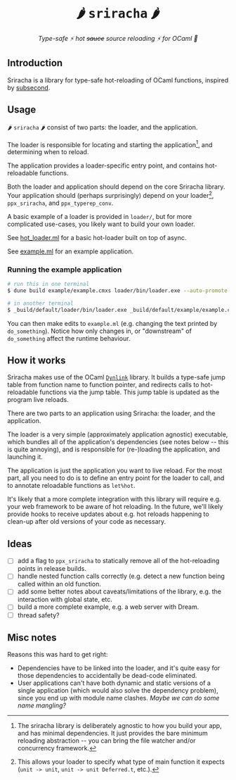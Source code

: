 <h1 align="center">🌶️ <span style="font-family: monospace">sriracha</span> 🌶️</h1>

<p align="center">
  <i align="center">Type-safe ⚡️ hot <s>sauce</s> source reloading ⚡️ for OCaml 🐪</i>
</p>

## Introduction

Sriracha is a library for type-safe hot-reloading of OCaml functions, inspired by
[subsecond](https://github.com/DioxusLabs/dioxus/tree/main/packages/subsecond).

## Usage

🌶️ `sriracha` 🌶️ consist of two parts: the loader, and the application.

The loader is responsible for locating and starting the application[^start], and determining when
to reload.

[^start]: The sriracha library is deliberately agnostic to how you build your app, and has minimal
    dependencies. It just provides the bare minimum reloading abstraction -- you can bring the file
    watcher and/or concurrency framework.

The application provides a loader-specific entry point, and contains hot-reloadable
functions.

Both the loader and application should depend on the core Sriracha library. Your application
should (perhaps surprisingly) depend on your loader[^loader], `ppx_sriracha`, and `ppx_typerep_conv`.

[^loader]: This allows your loader to specify what type of main function it expects (`unit -> unit`,
`unit -> unit Deferred.t`, etc.).

A basic example of a loader is provided in `loader/`, but for more complicated use-cases,
you likely want to build your own loader.

See [hot_loader.ml](loader/hot_loader.ml) for a basic hot-loader built on top of async.

See [example.ml](example/example.ml) for an example application.

<h3>Running the example application</h3>

```bash
# run this in one terminal
$ dune build example/example.cmxs loader/bin/loader.exe --auto-promote --watch

# in another terminal
$ _build/default/loader/bin/loader.exe _build/default/example/example.cmxs
```

You can then make edits to `example.ml` (e.g. changing the text printed by `do_something`).
Notice how only changes in, or "downstream" of `do_something` affect the runtime behaviour.

## How it works

Sriracha makes use of the OCaml [`Dynlink`](https://ocaml.org/manual/5.3/api/Dynlink.html#top)
library. It builds a type-safe jump table from function name to function pointer, and redirects
calls to hot-reloadable functions via the jump table. This jump table is updated as the program
live reloads.

There are two parts to an application using Sriracha: the loader, and the application.

The loader is a very simple (approximately application agnostic) executable, which bundles
all of the application's dependencies (see notes below -- this is quite annoying), and is
responsible for (re-)loading the application, and launching it.

The application is just the application you want to live reload. For the most part, all you
need to do is to define an entry point for the loader to call, and to annotate reloadable
functions as `let%hot`.

It's likely that a more complete integration with this library will require e.g. your web
framework to be aware of hot reloading. In the future, we'll likely provide hooks to
receive updates about e.g. hot reloads happening to clean-up after old versions of your
code as necessary.

<!-- for some reason this doesn't render properly as ## without this comment here -->
## Ideas

- [ ] add a flag to `ppx_sriracha` to statically remove all of the hot-reloading points in
  release builds.
- [ ] handle nested function calls correctly (e.g. detect a new function being called
  within an old function.
- [ ] add some better notes about caveats/limitations of the library, e.g. the interaction
  with global state, etc.
- [ ] build a more complete example, e.g. a web server with Dream.
- [ ] thread safety?

<!-- for some reason this doesn't render properly as ## -->
<h2>Misc notes</h2>

Reasons this was hard to get right:

- Dependencies have to be linked into the loader, and it's quite easy for those dependencies
  to accidentally be dead-code eliminated.
- User applications can't have both dynamic and static versions of a single application
  (which would also solve the dependency problem), since you end up with module name clashes.
  _Maybe we can do some name mangling?_

